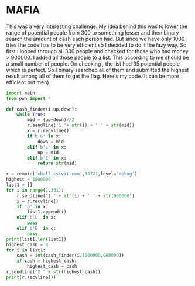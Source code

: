 # MAFIA
This was a very interesting challenge.
My idea behind this was to lower the range of potential people from 300 to something lesser and then binary search the amount of cash each person had.
But since we have only 1000 tries the code has to be very efficient so I decided to do it the lazy way.
So first I looped through all 300 people and checked for those who had money > 900000. I added all those people to a list.
This according to me should be a small number of people.
On checking , the list had 35 potential people which is perfect. 
So I binary searched all of them and submitted the highest result among all of them to get the flag.
Here's my code.(It can be more efficient but meh)

```python
import math
from pwn import *

def cash_finder(i,up,down):
    while True:
        mid = (up+down)//2
        r.sendline('1 '+ str(i) + ' ' + str(mid))
        x = r.recvline()
        if b'G' in x:
            down = mid
        elif b'L' in x:
            up = mid
        elif b'E' in x:
            return str(mid)

r = remote('chall.csivit.com',30721,level='debug')
highest = 1000000
list1 = []
for i in range(1,301):
    r.sendline('1 ' + str(i) + ' ' + str(900000))
    x = r.recvline()
    if 'G' in x:
        list1.append(i)
    elif b'L' in x:
        pass
    elif b'E' in c:
        pass
print(list1,len(list1))
highest_cash = 0
for i in list1:
    cash = int(cash_finder(i,1000000,900000))
    if cash > highest_cash:
        highest_cash = cash
r.sendline('2 ' + str(highest_cash))
print(r.recvline())
```

